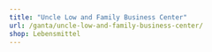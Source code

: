 ```yaml
---
title: "Uncle Low and Family Business Center"
url: /ganta/uncle-low-and-family-business-center/
shop: Lebensmittel
---
```

